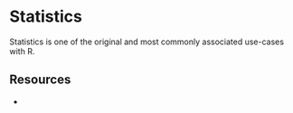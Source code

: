 # Statistics

Statistics is one of the original and most commonly associated use-cases with R.

## Resources

- 
